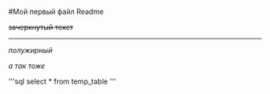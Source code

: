 #Мой первый файл Readme


~~зачеркнутый текст~~

---

*полужирный*

_а так тоже_

'''sql
select *
from temp_table
'''